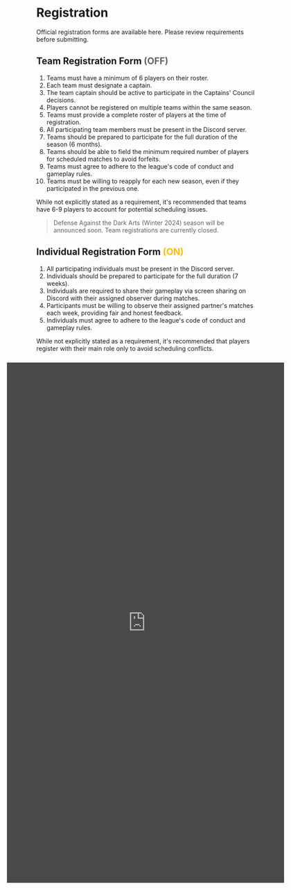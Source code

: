# Registration
Official registration forms are available here. Please review requirements before submitting.


## Team Registration Form <span style="color:#666666">(OFF)</span>

1. Teams must have a minimum of 6 players on their roster.
2. Each team must designate a captain.
3. The team captain should be active to participate in the Captains' Council decisions.
4. Players cannot be registered on multiple teams within the same season.
5. Teams must provide a complete roster of players at the time of registration.
6. All participating team members must be present in the Discord server.
7. Teams should be prepared to participate for the full duration of the season (6 months).
8. Teams should be able to field the minimum required number of players for scheduled matches to avoid forfeits.
9. Teams must agree to adhere to the league's code of conduct and gameplay rules.
10. Teams must be willing to reapply for each new season, even if they participated in the previous one.

While not explicitly stated as a requirement, it's recommended that teams have 6-9 players to account for potential scheduling issues.

> Defense Against the Dark Arts (Winter 2024) season will be announced soon. Team registrations are currently closed.


## Individual Registration Form <span style="color:#ffbd00">(ON)</span>
1. All participating individuals must be present in the Discord server.
2. Individuals should be prepared to participate for the full duration (7 weeks).
3. Individuals are required to share their gameplay via screen sharing on Discord with their assigned observer during matches.
4. Participants must be willing to observe their assigned partner's matches each week, providing fair and honest feedback.
5. Individuals must agree to adhere to the league's code of conduct and gameplay rules.

While not explicitly stated as a requirement, it's recommended that players register with their main role only to avoid scheduling conflicts.

<div style="padding: 10px; border-radius: 0px; display: flex; justify-content: center; align-items: center;">
<div style="filter: invert(1);">
  <div style="filter: saturate(100%) brightness(85%) contrast(0.9)">
    <iframe src="https://docs.google.com/forms/d/e/1FAIpQLSdfLvOJRRGnGai-gG_gSjpqq9Gs5FsKPJ1rzg5vuUU3xhtYlg/viewform?embedded=true" width="640" height="1200" frameborder="0" marginheight="0" marginwidth="0">Loading…</iframe>
 </div>
</div>
</div>
